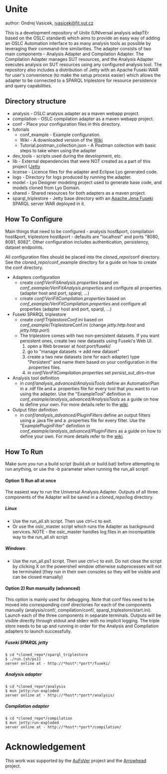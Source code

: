 # Unite
author: Ondrej Vasicek, ivasicek@fit.vut.cz

This is a development repository of *Unite* (UNIversal analysis adapTEr based on the OSLC standard) which aims to provide an easy way of adding an OSLC Automation interface to as many analysis tools as possible by leveraging their command-line similarities. The adapter consists of two main components - Analysis Adapter and Compilation Adapter. The Compilation Adapter manages SUT resources, and the Analysis Adapter executes analysis on SUT resources using any configured analysis tool. The repository also includes a distribution of Jetty with an Apache Fuseki WAR for user's convenience (to make the setup process easier) which allows the adapter to be connected to a SPARQL triplestore for resource persistence and query capabilities.

## Directory structure
- analysis - OSLC analysis adapter as a maven webapp project.
- compilation - OSLC compilation adapter as a maven webapp project.
- conf - Place your configuration files in this directory.
- tutorials
    - conf_example - Example configuration.
    - Wiki - A downloaded version of the [Wiki](https://pajda.fit.vutbr.cz/verifit/oslc-generic-analysis/-/wikis/home)
    - Tutorial.postman_collection.json - A Postman collection with basic steps to take when using the adapter 
- dev_tools - scripts used during the development, etc.
- lib - External dependencies that were NOT created as a part of this project ([Jetty](https://www.eclipse.org/jetty/)
- license - Licence files for the adapter and Eclipse Lyo generated code.
- logs - Directory for logs produced by running the adapter.
- model - Lyo Designer modeling project used to generate base code, and models cloned from Lyo Domain.
- shared - Shared resources for both adapters as a maven project.
- sparql_triplestore - Jetty base directory with an [Apache Jena Fuseki](https://jena.apache.org/documentation/fuseki2/) SPARQL server WAR deployed in it.

## How To Configure
Main things that need to be configured - analysis host&port, compilation host&port, triplestore host&port - defaults are "localhost" and ports "8080, 8081, 8082".
Other configuration includes authentication, persistency, dataset endpoints.

All configuration files should be placed into the *cloned_repo*/conf directory. See the *cloned_repo*/conf_example directory for a guide on how to create the conf directory.
- Adapters configuration
    - create *conf/VeriFitAnalysis.properties* based on *conf_example/VeriFitAnalysis.properties* and configure all properties (adapter host and port, sparql, ...)
    - create *conf/VeriFitCompilation.properties* based on *conf_example/VeriFitCompilation.properties* and configure all properties (adapter host and port, sparql, ...)
- Fuseki SPARQL triplestore 
	- create *conf/TriplestoreConf.ini* based on *conf_example*/TriplestoreConf.ini (change *jetty.http.host* and *jetty.http.port*)
    - The triplestore comes with two non-persistent datasets. If you want persistent ones, create two new datasets using Fuseki's Web UI.
        1) open a Web browser at *host*:*port*/fuseki/
        2) go to "manage datasets -> add new dataset"
        3) create a two new datasets (one for each adapter) type "Persistent" and name them based on your configuration in the .properties files.
        4) in *conf/VeriFitCompilation.properties* set *persist_sut_dirs=true*
- Analysis tool definition
    - in *conf/analysis_advanced/AnalysisTools* define an AutomationPlan in a .rdf file and a .properties file for every tool that you want to run using the adapter. Use the "ExampleTool" definition in *conf_example/analysis_advanced/AnalysisTools* as a guide on how to define your own. For more details refer to the [wiki](https://pajda.fit.vutbr.cz/verifit/oslc-generic-analysis/-/wikis/Usage-Guide/2.-Analysis-Tool-Definition).
- Output filter definition
    - in *conf/analysis_advanced/PluginFilters* define an output filters using a .java file and a .properties file for every filter. Use the "ExamplePluginFilter" definition in *conf_example/analysis_advanced/PluginFilters* as a guide on how to define your own. For more details refer to the [wiki](https://pajda.fit.vutbr.cz/verifit/oslc-generic-analysis/-/wikis/Usage-Guide/3.-Plugin-Output-Filters).

## How To Run
Make sure you run a build script (build.sh or build.bat) before attempting to run anything, or use the -b parameter when running the run_all script!

#### Option 1) Run all at once
The easiest way to run the Universal Analysis Adapter. Outputs of all three components of the Adapter will be saved in a *cloned_repo*/log directory.

##### Linux
- Use the run_all.sh script. Then use ctrl+c to exit.
- Or use the oslc_master script which runs the Adapter as background services. NOTE - the oslc_master handles log files in an incompatible way to the run_all.sh script
##### Windows
- Use the run_all.ps1 script. Then use ctrl+c to exit. Do not close the script by clicking X on the powershell window otherwise subprocesses will not be terminated (they run in their own consoles so they will be visible and can be closed manually)

#### Option 2) Run manually (advanced)
This option is mainly used for debugging. Note that conf files need to be moved into corresponding conf directories for each of the components manually (analysis/conf/, compilation/conf/, sparql_triplestore/start.ini). Launch each of the three components in separate terminals. Outputs will be visible directly through stdout and stderr with no implicit logging. The triple store needs to be up and running in order for the Analysis and Compilation adapters to launch successfully. 

##### Fuseki SPARQL jetty 
```
$ cd *cloned_repo*/sparql_triplestore
$ ./run.[sh/ps1] 
server online at - http://*host*:*port*/fuseki/
```
##### Analysis adapter
```
$ cd *cloned_repo*/analysis
$ mvn jetty:run-exploded
server online at - http://*host*:*port*/analysis/
```
##### Compilation adapter
```
$ cd *cloned_repo*/compilation
$ mvn jetty:run-exploded
server online at - http://*host*:*port*/compilation/
```

# Acknowledgement
This work was supported by the [AuFoVer](https://www.vutbr.cz/en/rad/projects/detail/29833) project and the [Arrowhead](https://www.fit.vut.cz/research/project/1299/.en) project.
